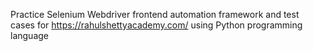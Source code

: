 Practice Selenium Webdriver frontend automation framework and test cases for https://rahulshettyacademy.com/ using Python programming language 
